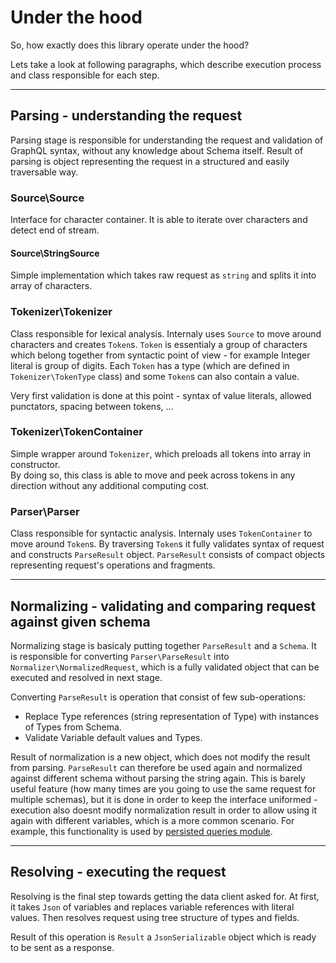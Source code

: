 # Under the hood

So, how exactly does this library operate under the hood? 

Lets take a look at following paragraphs, which describe execution process and class responsible for each step.

***

## Parsing - understanding the request

Parsing stage is responsible for understanding the request and validation of GraphQL syntax, without any knowledge about Schema itself. Result of parsing is object representing the request in a structured and easily traversable way.

### Source\Source

Interface for character container. It is able to iterate over characters and detect end of stream.

#### Source\StringSource

Simple implementation which takes raw request as `string` and splits it into array of characters.

### Tokenizer\Tokenizer

Class responsible for lexical analysis. Internaly uses `Source` to move around characters and creates `Token`s.
`Token` is essentialy a group of characters which belong together from syntactic point of view - for example Integer literal is group of digits. Each `Token` has a type (which are defined in `Tokenizer\TokenType` class) and some `Token`s can also contain a value.

Very first validation is done at this point - syntax of value literals, allowed punctators, spacing between tokens, ...

### Tokenizer\TokenContainer

Simple wrapper around `Tokenizer`, which preloads all tokens into array in constructor. \
By doing so, this class is able to move and peek across tokens in any direction without any additional computing cost.

### Parser\Parser

Class responsible for syntactic analysis. Internaly uses `TokenContainer` to move around `Token`s.
By traversing `Token`s it fully validates syntax of request and constructs `ParseResult` object. `ParseResult` consists of 
compact objects representing request's operations and fragments.

***

## Normalizing - validating and comparing request against given schema

Normalizing stage is basicaly putting together `ParseResult` and a `Schema`. It is responsible for converting `Parser\ParseResult` into `Normalizer\NormalizedRequest`, which is a fully validated object that can be executed and resolved in next stage.

Converting `ParseResult` is operation that consist of few sub-operations:
  - Replace Type references (string representation of Type) with instances of Types from Schema.
  - Validate Variable default values and Types.

Result of normalization is a new object, which does not modify the result from parsing. `ParseResult` can therefore be used again and normalized against different schema without parsing the string again. This is barely useful feature (how many times are you going to use the same request for multiple schemas), but it is done in order to keep the interface uniformed - execution also doesnt modify normalization result in order to allow using it again with different variables, which is a more common scenario. For example, this functionality is used by [persisted queries module](https://github.com/graphpql/graphpinator-persisted-queries).

***

## Resolving - executing the request

Resolving is the final step towards getting the data client asked for. At first, it takes `Json` of variables and replaces variable references with literal values. Then resolves request using tree structure of types and fields.

Result of this operation is `Result` a `JsonSerializable` object which is ready to be sent as a response. 
